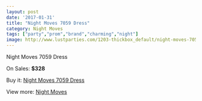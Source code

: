 ```yaml
---
layout: post
date: '2017-01-31'
title: "Night Moves 7059 Dress"
category: Night Moves
tags: ["party","prom","brand","charming","night"]
image: http://www.lustparties.com/1203-thickbox_default/night-moves-7059-dress.jpg
---
```

Night Moves 7059 Dress

On Sales: **$328**
<a href="https://www.lustparties.com/en/night-moves/388-night-moves-7059-dress.html"><amp-img layout="responsive" width="600" height="600" src="//www.lustparties.com/1203-thickbox_default/night-moves-7059-dress.jpg" alt="Night Moves 7059 Dress 0" /></a>
<a href="https://www.lustparties.com/en/night-moves/388-night-moves-7059-dress.html"><amp-img layout="responsive" width="600" height="600" src="//www.lustparties.com/1204-thickbox_default/night-moves-7059-dress.jpg" alt="Night Moves 7059 Dress 1" /></a>
<a href="https://www.lustparties.com/en/night-moves/388-night-moves-7059-dress.html"><amp-img layout="responsive" width="600" height="600" src="//www.lustparties.com/1205-thickbox_default/night-moves-7059-dress.jpg" alt="Night Moves 7059 Dress 2" /></a>

Buy it: [Night Moves 7059 Dress](https://www.lustparties.com/en/night-moves/388-night-moves-7059-dress.html "Night Moves 7059 Dress")

View more: [Night Moves](https://www.lustparties.com/en/3-night-moves "Night Moves")